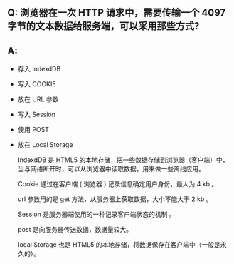 ## Q: 浏览器在一次 HTTP 请求中，需要传输一个 4097 字节的文本数据给服务端，可以采用那些方式?

## A:

- 存入 IndexdDB
- 写入 COOKIE
- 放在 URL 参数
- 写入 Session
- 使用 POST
- 放在 Local Storage

  IndexdDB 是 HTML5 的本地存储，把一些数据存储到浏览器（客户端）中，当与网络断开时，可以从浏览器中读取数据，用来做一些离线应用。

  Cookie 通过在客户端 ( 浏览器 ) 记录信息确定用户身份，最大为 4 kb 。

  url 参数用的是 get 方法，从服务器上获取数据，大小不能大于 2 kb 。

  Session 是服务器端使用的一种记录客户端状态的机制 。

  post 是向服务器传送数据，数据量较大。

  local Storage 也是 HTML5 的本地存储，将数据保存在客户端中（一般是永久的）。

